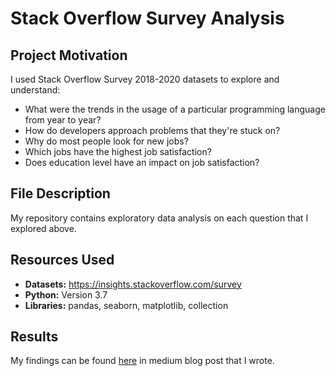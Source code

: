 # Stack Overflow Survey Analysis

## Project Motivation
I used Stack Overflow Survey 2018-2020 datasets to explore and understand:

* What were the trends in the usage of a particular programming language from year to year?
* How do developers approach problems that they're stuck on?
* Why do most people look for new jobs?
* Which jobs have the highest job satisfaction?
* Does education level have an impact on job satisfaction?

## File Description
My repository contains exploratory data analysis on each question that I explored above.

## Resources Used

* **Datasets:** https://insights.stackoverflow.com/survey
* **Python:** Version 3.7
* **Libraries:** pandas, seaborn, matplotlib, collection

## Results

My findings can be found [here](https://insights.stackoverflow.com/survey) in medium blog post that I wrote.
